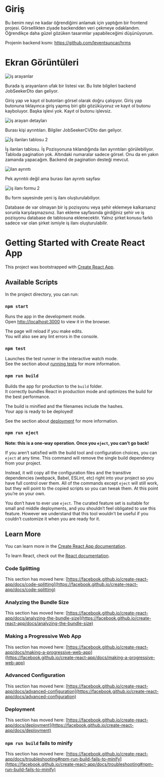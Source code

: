 # Giriş

Bu benim neyi ne kadar öğrendiğimi anlamak için yaptığım bir frontend projesi.
Görsellikten ziyade backendden veri çekmeye odaklandım.
Öğrendikçe daha güzel gözüken tasarımlar yapabileceğimi düşünüyorum. 

Projenin backend kısmı: https://github.com/leventsuncar/hrms



# Ekran Görüntüleri

![iş arayanlar](https://user-images.githubusercontent.com/80010942/124186987-c563da00-dac5-11eb-95c0-2d36f14e304d.PNG)

Burada iş arayanların ufak bir listesi var. Bu liste bilgileri backend JobSeekerDto dan geliyor.

Giriş yap ve kayıt ol butonları görsel olarak doğru çalışıyor.
Giriş yap butonuna tıklayınca giriş yapmış biri gibi gözüküyoruz ve kayıt ol butonu kayboluyor.
Başka işlevi yok. Kayıt ol butonu işlevsiz.



![iş arayan detayları](https://user-images.githubusercontent.com/80010942/124187164-1378dd80-dac6-11eb-9f17-9ac8b88af3d8.PNG)

Burası kişi ayrıntıları. Bilgiler JobSeekerCVDto dan geliyor.

![İş ilanları tablosu 2](https://user-images.githubusercontent.com/80010942/124187686-dc56fc00-dac6-11eb-9af7-edb98cb61a6a.PNG)

İş ilanları tablosu. İş Pozisyonuna tıklandığında ilan ayrıntıları görülebiliyor.
Tabloda pagination yok. Altındaki numaralar sadece görsel. Onu da en yakın zamanda yapacağım. Backend de pagination desteği mevcut.

![ilan ayrıntı](https://user-images.githubusercontent.com/80010942/124187999-54bdbd00-dac7-11eb-97a0-57b8a2759e84.PNG)

Pek ayrıntılı değil ama burası ilan ayrıntı sayfası

![iş ilanı formu 2](https://user-images.githubusercontent.com/80010942/124187777-f8f33400-dac6-11eb-88f6-7af31ae08c5f.PNG)

Bu form sayesinde yeni iş ilanı oluşturulabiliyor.



Database de var olmayan bir iş pozisyonu veya şehir eklemeye kalkarsanız sorunla karşılaşmazsınız.
İlan ekleme sayfasında girdiğiniz şehir ve iş pozisyonu database de tablosuna eklenecektir.
Yalnız şirket konusu farklı sadece var olan şirket ismiyle iş ilanı oluşturulabilir.






# Getting Started with Create React App

This project was bootstrapped with [Create React App](https://github.com/facebook/create-react-app).

## Available Scripts

In the project directory, you can run:

### `npm start`

Runs the app in the development mode.\
Open [http://localhost:3000](http://localhost:3000) to view it in the browser.

The page will reload if you make edits.\
You will also see any lint errors in the console.

### `npm test`

Launches the test runner in the interactive watch mode.\
See the section about [running tests](https://facebook.github.io/create-react-app/docs/running-tests) for more information.

### `npm run build`

Builds the app for production to the `build` folder.\
It correctly bundles React in production mode and optimizes the build for the best performance.

The build is minified and the filenames include the hashes.\
Your app is ready to be deployed!

See the section about [deployment](https://facebook.github.io/create-react-app/docs/deployment) for more information.

### `npm run eject`

**Note: this is a one-way operation. Once you `eject`, you can’t go back!**

If you aren’t satisfied with the build tool and configuration choices, you can `eject` at any time. This command will remove the single build dependency from your project.

Instead, it will copy all the configuration files and the transitive dependencies (webpack, Babel, ESLint, etc) right into your project so you have full control over them. All of the commands except `eject` will still work, but they will point to the copied scripts so you can tweak them. At this point you’re on your own.

You don’t have to ever use `eject`. The curated feature set is suitable for small and middle deployments, and you shouldn’t feel obligated to use this feature. However we understand that this tool wouldn’t be useful if you couldn’t customize it when you are ready for it.

## Learn More

You can learn more in the [Create React App documentation](https://facebook.github.io/create-react-app/docs/getting-started).

To learn React, check out the [React documentation](https://reactjs.org/).

### Code Splitting

This section has moved here: [https://facebook.github.io/create-react-app/docs/code-splitting](https://facebook.github.io/create-react-app/docs/code-splitting)

### Analyzing the Bundle Size

This section has moved here: [https://facebook.github.io/create-react-app/docs/analyzing-the-bundle-size](https://facebook.github.io/create-react-app/docs/analyzing-the-bundle-size)

### Making a Progressive Web App

This section has moved here: [https://facebook.github.io/create-react-app/docs/making-a-progressive-web-app](https://facebook.github.io/create-react-app/docs/making-a-progressive-web-app)

### Advanced Configuration

This section has moved here: [https://facebook.github.io/create-react-app/docs/advanced-configuration](https://facebook.github.io/create-react-app/docs/advanced-configuration)

### Deployment

This section has moved here: [https://facebook.github.io/create-react-app/docs/deployment](https://facebook.github.io/create-react-app/docs/deployment)

### `npm run build` fails to minify

This section has moved here: [https://facebook.github.io/create-react-app/docs/troubleshooting#npm-run-build-fails-to-minify](https://facebook.github.io/create-react-app/docs/troubleshooting#npm-run-build-fails-to-minify)
